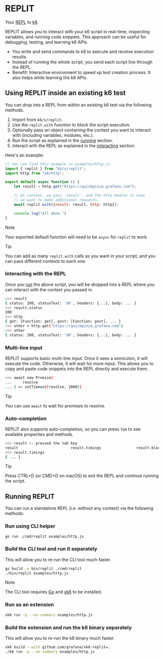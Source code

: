 # REPLIT

Your [REPL](https://en.wikipedia.org/wiki/Read%E2%80%93eval%E2%80%93print_loop) to [k6](https://github.com/grafana/k6).

REPLIT allows you to interact with your k6 script in real-time, inspecting variables, and running code snippets. This approach can be useful for debugging, testing, and learning k6 APIs.

- You write and send commands to k6 to execute and receive execution results.
- Instead of running the whole script, you send each script line through the REPL.
- Benefit: Interactive environment to speed up test creation process. It also helps while learning the k6 APIs.

## Using REPLIT inside an existing k6 test

You can drop into a REPL from within an existing k6 test via the following methods.

1. Import from `k6/x/replit`.
1. Use the `replit.with` function to block the script execution.
1. Optionally pass an object containing the context you want to interact with (including variables, modules, etc.).
1. Run the script as explained in the [running](#running-replit) section.
1. Interact with the REPL as explained in the [interacting](#interacting-with-the-repl) section.

Here's an example:

```js
// You can find this example in examples/http.js
import { replit } from "k6/x/replit";
import http from "k6/http";

export default async function () {
    let result = http.get("https://quickpizza.grafana.com");

    // As context, we pass 'result', and the http module in case
    // we want to make additional requests.
    await replit.with({result: result, http: http});

    console.log("All done.")
}
```

> [!NOTE]
> Your exported default function will need to be `async` for `replit` to work.

> [!TIP]
> You can add as many `replit.with` calls as you want in your script, and you can pass different contexts to each one.

### Interacting with the REPL

Once you [run](#running) the above script, you will be dropped into a REPL where you can interact with the context you passed in.

```bash
>>> result
{ status: 200, statusText: 'OK', headers: {...}, body: ... }
>>> result.status
200
>>> http
{ get: [Function: get], post: [Function: post], ... }
>>> other = http.get("https://quickpizza.grafana.com")
>>> other
{ status: 200, statusText: 'OK', headers: {...}, body: ... }
```

### Multi-line input

REPLIT supports basic multi-line input. Once it sees a semicolon, it will execute the code. Otherwise, it will wait for more input. This allows you to copy and paste code snippets into the REPL directly and execute them.

```bash
>>> await new Promise(
...     resolve
... ) => setTimeout(resolve, 1000))
```

> [!TIP]
> You can use `await` to wait for promises to resolve.

### Auto-completion

REPLIT also supports auto-completion, so you can press `Tab` to see available properties and methods.

```bash
>>> result <- pressed the tab key
result                        result.timings                result.blocked
>>> result.timings
{ ... }
```

> [!TIP]
> Press CTRL+D (or CMD+D on macOS) to exit the REPL and continue running the script.

## Running REPLIT

You can run a standalone REPL (i.e. without any context) via the following methods:

### Run using CLI helper

```bash
go run ./cmd/replit examples/http.js
```

### Build the CLI tool and run it separately

This will allow you to re-run the CLI tool much faster.

```bash
go build -o bin/replit ./cmd/replit
./bin/replit examples/http.js
```

> [!NOTE]
> The CLI tool requires [Go](https://go.dev/doc/install) and [xk6](https://github.com/grafana/xk6) to be installed.


### Run as an extension

```bash
xk6 run -q --no-summary examples/http.js
```

### Build the extension and run the k6 binary separately

This will allow you to re-run the k6 binary much faster.

```bash
xk6 build --with github.com/grafana/xk6-replit=.
./k6 run -q --no-summary examples/http.js
```
